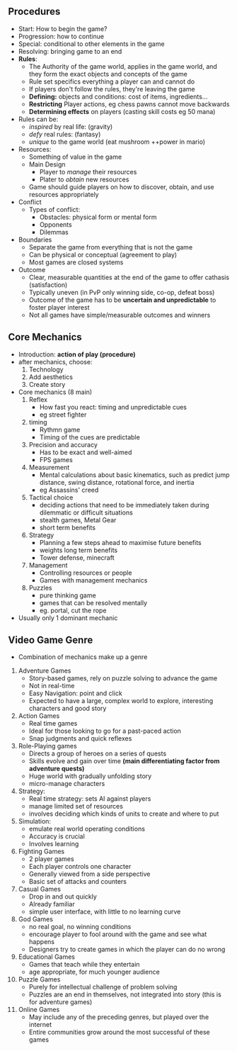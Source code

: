 ## Procedures
- Start: How to begin the game?
- Progression: how to continue
- Special: conditional to other elements in the game
- Resolving: bringing game to an end
- **Rules**:
    - The Authority of the game world, applies in the game world, and they form the exact objects and concepts of the game
    - Rule set specifics everything a player can and cannot do
    - If players don't follow the rules, they're leaving the game
    - **Defining:** objects and conditions: cost of items, ingredients...
    - **Restricting** Player actions, eg chess pawns cannot move backwards
    - **Determining effects** on players (casting skill costs eg 50 mana)
- Rules can be:
    - *inspired* by real life: (gravity)
    - *defy* real rules: (fantasy)
    - *unique* to the game world (eat mushroom ++power in mario)
- Resources:
    - Something of value in the game
    - Main Design
        - Player to *manage* their resources
        - Plater to *obtain* new resources
    - Game should guide players on how to discover, obtain, and use resources appropriately
- Conflict
    - Types of conflict:
        - Obstacles: physical form or mental form
        - Opponents
        - Dilemmas
- Boundaries
    - Separate the game from everything that is not the game
    - Can be physical or conceptual (agreement to play)
    - Most games are closed systems
- Outcome
    - Clear, measurable quantities at the end of the game to offer cathasis (satisfaction)
    - Typically uneven (in PvP only winning side, co-op, defeat boss)
    - Outcome of the game has to be **uncertain and unpredictable** to foster player interest
    - Not all games have simple/measurable outcomes and winners


## Core Mechanics
- Introduction: **action of play (procedure)**
- after mechanics, choose:
    1. Technology
    2. Add aesthetics
    3. Create story
- Core mechanics (8 main)
    1. Reflex
        - How fast you react: timing and unpredictable cues
        - eg street fighter
    2. timing
        - Rythmn game
        - Timing of the cues are predictable
    3. Precision and accuracy
        - Has to be exact and well-aimed
        - FPS games
    4. Measurement
        - Mental calculations about basic kinematics, such as predict jump distance, swing distance, rotational force, and inertia
        - eg Assassins' creed
    5. Tactical choice
        - deciding actions that need to be immediately taken during dilemmatic or difficult situations
        - stealth games, Metal Gear
        - short term benefits
    6. Strategy
        - Planning a few steps ahead to maximise future benefits
        - weights long term benefits
        - Tower defense, minecraft
    7. Management
        - Controlling resources or people
        - Games with management mechanics
    8. Puzzles
        - pure thinking game
        - games that can be resolved mentally
        - eg. portal, cut the rope
- Usually only 1 dominant mechanic

## Video Game Genre
- Combination of mechanics make up a genre

1. Adventure Games
    - Story-based games, rely on puzzle solving to advance the game
    - Not in real-time
    - Easy Navigation: point and click
    - Expected to have a large, complex world to explore, interesting characters and good story
2. Action Games
    - Real time games
    - Ideal for those looking to go for a past-paced action
    - Snap judgments and quick reflexes
3. Role-Playing games
    - Directs a group of heroes on a series of quests
    - Skills evolve and gain over time  **(main differentiating factor from adventure quests)**
    - Huge world with gradually unfolding story
    - micro-manage characters
4. Strategy:
    - Real time strategy: sets AI against players
    - manage limited set of resources
    - involves deciding which kinds of units to create and where to put
5. Simulation:
    - emulate real world operating conditions
    - Accuracy is crucial
    - Involves learning
6. Fighting Games
    - 2 player games
    - Each player controls one character
    - Generally viewed from a side perspective
    - Basic set of attacks and counters
7. Casual Games
    - Drop in and out quickly
    - Already familiar
    - simple user interface, with little to no learning curve
8. God Games
    - no real goal, no winning conditions
    - encourage player to fool around with the game and see what happens
    - Designers try to create games in which the player can do no wrong
9. Educational Games
    - Games that teach while they entertain
    - age appropriate, for much younger audience
10. Puzzle Games
    - Purely for intellectual challenge of problem solving
    - Puzzles are an end in themselves, not integrated into story (this is for adventure games)
11. Online Games
    - May include any of the preceding genres, but played over the internet
    - Entire communities grow around the most successful of these games

